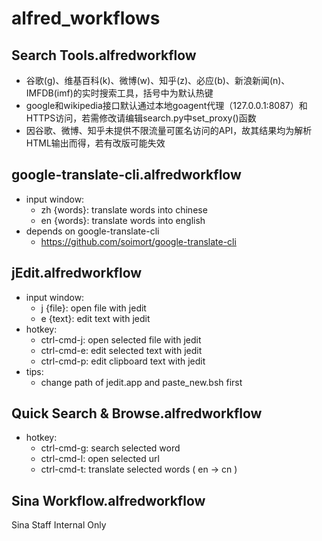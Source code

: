 alfred_workflows
================

Search Tools.alfredworkflow
---------------------------
* 谷歌(g)、维基百科(k)、微博(w)、知乎(z)、必应(b)、新浪新闻(n)、IMFDB(imf)的实时搜索工具，括号中为默认热键
* google和wikipedia接口默认通过本地goagent代理（127.0.0.1:8087）和HTTPS访问，若需修改请编辑search.py中set_proxy()函数
* 因谷歌、微博、知乎未提供不限流量可匿名访问的API，故其结果均为解析HTML输出而得，若有改版可能失效

google-translate-cli.alfredworkflow
-----------------------------------
* input window:
	- zh {words}:		translate words into chinese
	- en {words}:		translate words into english
* depends on google-translate-cli
	- https://github.com/soimort/google-translate-cli
	
jEdit.alfredworkflow
--------------------
* input window:
	- j {file}:		open file with jedit
	- e {text}:		edit text with jedit
* hotkey:
	- ctrl-cmd-j:		open selected file with jedit
	- ctrl-cmd-e:		edit selected text with jedit
	- ctrl-cmd-p:		edit clipboard text with jedit
* tips:
	- change path of jedit.app and paste_new.bsh first
	
Quick Search & Browse.alfredworkflow
------------------------------------
* hotkey:
	- ctrl-cmd-g:		search selected word
	- ctrl-cmd-l:		open selected url
	- ctrl-cmd-t:		translate selected words ( en -> cn )

Sina Workflow.alfredworkflow
----------------------------
Sina Staff Internal Only 
